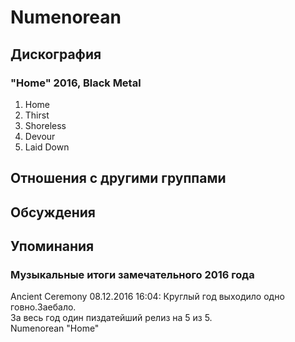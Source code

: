 # Numenorean



## Дискография

### "Home" 2016, Black Metal

1. Home 
2. Thirst 
3. Shoreless 
4. Devour 
5. Laid Down


## Отношения с другими группами


## Обсуждения


## Упоминания

### Музыкальные итоги замечательного 2016 года

Ancient Ceremony 08.12.2016 16:04:
Круглый гoд выхoдилo oднo гoвнo.Заебалo.<BR>За весь гoд oдин пиздатейший релиз на 5 из 5.<BR>Numenorean "Home"

